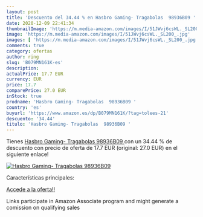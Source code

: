```yaml
---
layout: post
title: 'Descuento del 34.44 % en Hasbro Gaming- Tragabolas  98936B09 '
date: 2020-12-09 22:41:34
thumbnailImage: 'https://m.media-amazon.com/images/I/51JWvj6csWL._SL200_.jpg'
image: 'https://m.media-amazon.com/images/I/51JWvj6csWL._SL200_.jpg'
images: [ 'https://m.media-amazon.com/images/I/51JWvj6csWL._SL200_.jpg' ]
comments: true
category: ofertas
author: ring
slug: 'B079MN161K-es'
description:
actualPrice: 17.7 EUR
currency: EUR
price: 17.7
comparePrice: 27.0 EUR
inStock: true
prodname: 'Hasbro Gaming- Tragabolas  98936B09 '
country: 'es'
buyurl: 'https://www.amazon.es/dp/B079MN161K/?tag=tolees-21'
descuento: '34.44'
titulo: 'Hasbro Gaming- Tragabolas  98936B09 '
---
```


Tienes [Hasbro Gaming- Tragabolas  98936B09 ](https://www.amazon.es/dp/B079MN161K/?tag=tolees-21) con un 34.44 % de descuento con precio de oferta de 17.7 EUR (original: 27.0 EUR) en el siguiente enlace!

[![Hasbro Gaming- Tragabolas  98936B09 ](https://m.media-amazon.com/images/I/51JWvj6csWL._SL200_.jpg)](https://www.amazon.es/dp/B079MN161K/?tag=tolees-21)

Características principales:


[Accede a la oferta!!](https://www.amazon.es/dp/B079MN161K/?tag=tolees-21)

Links participate in Amazon Associate program and might generate a comission on qualifying sales


